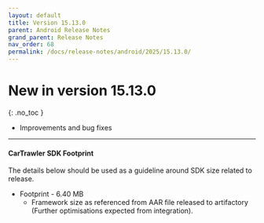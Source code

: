 ```yaml
---
layout: default
title: Version 15.13.0
parent: Android Release Notes
grand_parent: Release Notes
nav_order: 68
permalink: /docs/release-notes/android/2025/15.13.0/
---
```


# New in version 15.13.0

{: .no_toc }

* Improvements and bug fixes


---
#### CarTrawler SDK Footprint

The details below should be used as a guideline around SDK size related to release.
* Footprint - 6.40 MB
  * Framework size as referenced from AAR file released to artifactory (Further optimisations expected from integration).